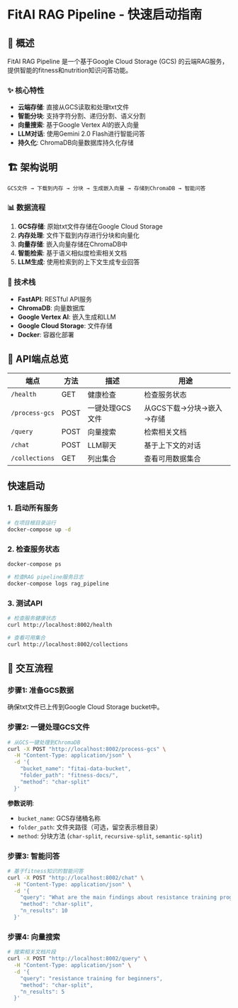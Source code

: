 # FitAI RAG Pipeline - 快速启动指南

## 🚀 概述

FitAI RAG Pipeline 是一个基于Google Cloud Storage (GCS) 的云端RAG服务，提供智能的fitness和nutrition知识问答功能。

### ✨ 核心特性
- **云端存储**: 直接从GCS读取和处理txt文件
- **智能分块**: 支持字符分割、递归分割、语义分割
- **向量搜索**: 基于Google Vertex AI的嵌入向量
- **LLM对话**: 使用Gemini 2.0 Flash进行智能问答
- **持久化**: ChromaDB向量数据库持久化存储

## 🏗️ 架构说明

```
GCS文件 → 下载到内存 → 分块 → 生成嵌入向量 → 存储到ChromaDB → 智能问答
```

### 📊 数据流程
1. **GCS存储**: 原始txt文件存储在Google Cloud Storage
2. **内存处理**: 文件下载到内存进行分块和向量化
3. **向量存储**: 嵌入向量存储在ChromaDB中
4. **智能检索**: 基于语义相似度检索相关文档
5. **LLM生成**: 使用检索到的上下文生成专业回答

### 🔧 技术栈
- **FastAPI**: RESTful API服务
- **ChromaDB**: 向量数据库
- **Google Vertex AI**: 嵌入生成和LLM
- **Google Cloud Storage**: 文件存储
- **Docker**: 容器化部署

## 📡 API端点总览

| 端点 | 方法 | 描述 | 用途 |
|------|------|------|------|
| `/health` | GET | 健康检查 | 检查服务状态 |
| `/process-gcs` | POST | 一键处理GCS文件 | 从GCS下载→分块→嵌入→存储 |
| `/query` | POST | 向量搜索 | 检索相关文档 |
| `/chat` | POST | LLM聊天 | 基于上下文的对话 |
| `/collections` | GET | 列出集合 | 查看可用数据集合 |




## 快速启动
### 1. 启动所有服务
```bash
# 在项目根目录运行
docker-compose up -d
```

### 2. 检查服务状态
```bash
docker-compose ps

# 检查RAG pipeline服务日志
docker-compose logs rag_pipeline
```

### 3. 测试API
```bash
# 检查服务健康状态
curl http://localhost:8002/health

# 查看可用集合
curl http://localhost:8002/collections
```


## 🚀 交互流程

### 步骤1: 准备GCS数据
确保txt文件已上传到Google Cloud Storage bucket中。

### 步骤2: 一键处理GCS文件
```bash
# 从GCS一键处理到ChromaDB
curl -X POST "http://localhost:8002/process-gcs" \
  -H "Content-Type: application/json" \
  -d '{
    "bucket_name": "fitai-data-bucket",
    "folder_path": "fitness-docs/",
    "method": "char-split"
  }'
```

**参数说明**:
- `bucket_name`: GCS存储桶名称
- `folder_path`: 文件夹路径（可选，留空表示根目录）
- `method`: 分块方法 (`char-split`, `recursive-split`, `semantic-split`)

### 步骤3: 智能问答
```bash
# 基于fitness知识的智能问答
curl -X POST "http://localhost:8002/chat" \
  -H "Content-Type: application/json" \
  -d '{
    "query": "What are the main findings about resistance training progression?",
    "method": "char-split",
    "n_results": 10
  }'
```

### 步骤4: 向量搜索
```bash
# 搜索相关文档片段
curl -X POST "http://localhost:8002/query" \
  -H "Content-Type: application/json" \
  -d '{
    "query": "resistance training for beginners",
    "method": "char-split",
    "n_results": 5
  }'
```

